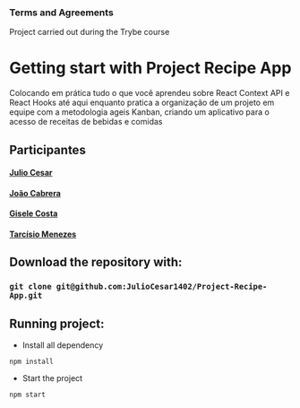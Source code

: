 ### Terms and Agreements

Project carried out during the Trybe course

# Getting start with Project Recipe App

Colocando em prática tudo o que você aprendeu sobre React Context API e React Hooks até aqui enquanto pratica a organização de um projeto em equipe com a metodologia ageis Kanban, criando um aplicativo para o acesso de receitas de bebidas e comidas

## Participantes
#### [Julio Cesar](https://github.com/JulioCesar1402)
#### [João Cabrera](https://github.com/JoaoCabrera)
#### [Gisele Costa](https://github.com/giisele)
#### [Tarcísio Menezes](https://github.com/Tarcisio-Menezes)

## Download the repository with:
### `git clone git@github.com:JulioCesar1402/Project-Recipe-App.git`

## Running project:

- Install all dependency
```
npm install
```
- Start the project
```
npm start
```
